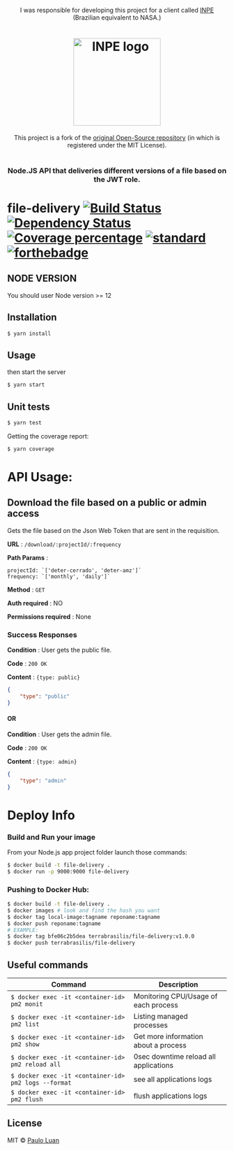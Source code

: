 <p align="center">
    I was responsible for developing this project for a client called <a href="http://www.inpe.br/" target="_blank" rel="noopener noreferrer">INPE</a> (Brazilian equivalent to NASA.)
</p>

<h1 align="center">
    <img alt="INPE logo" src="https://pbs.twimg.com/media/DZeNSlvW0AcYPNH.png" width="200px" />
</h1>

<p align="center">
    This project is a fork of the <a href="https://github.com/terrabrasilis/file-delivery/" target="_blank" rel="noopener noreferrer">original Open-Source repository</a> (in which is registered under the MIT License).
    </br>
    </br>
</p>

<h3 align="center">
    Node.JS API that deliveries different versions of a file based on the JWT role.
</h3>

# file-delivery [![Build Status][travis-image]][travis-url] [![Dependency Status][daviddm-image]][daviddm-url] [![Coverage percentage][coveralls-image]][coveralls-url] [![standard][standard-image]][standard-url] [![forthebadge][60time-image]][60time-url]

## NODE VERSION

You should user Node version >= 12 

## Installation

```sh
$ yarn install
```

## Usage

then start the server

```sh
$ yarn start
```

## Unit tests

```sh
$ yarn test
```

Getting the coverage report:
```sh
$ yarn coverage
```

# API Usage:

## Download the file based on a public or admin access

Gets the file based on the Json Web Token that are sent in the requisition.

**URL** : `/download/:projectId/:frequency`

**Path Params** : 

	projectId: `['deter-cerrado', 'deter-amz']`	
	frequency: `['monthly', 'daily']`

**Method** : `GET`

**Auth required** : NO

**Permissions required** : None


### Success Responses

**Condition** : User gets the public file.

**Code** : `200 OK`

**Content** : `{type: public}`

```json
{
    "type": "public"
}

```

#### OR

**Condition** : User gets the admin file.

**Code** : `200 OK`

**Content** : `{type: admin}`

```json
{
    "type": "admin"
}

```

# Deploy Info

### Build and Run your image
From your Node.js app project folder launch those commands:

```bash
$ docker build -t file-delivery .
$ docker run -p 9000:9000 file-delivery
```
### Pushing to Docker Hub:

```bash
$ docker build -t file-delivery .
$ docker images # look and find the hash you want
$ docker tag local-image:tagname reponame:tagname
$ docker push reponame:tagname
# EXAMPLE:
$ docker tag bfe06c2b5dea terrabrasilis/file-delivery:v1.0.0
$ docker push terrabrasilis/file-delivery
```

## Useful commands

Command | Description
--------|------------
```$ docker exec -it <container-id> pm2 monit``` | Monitoring CPU/Usage of each process
```$ docker exec -it <container-id> pm2 list``` | Listing managed processes
```$ docker exec -it <container-id> pm2 show``` | Get more information about a process
```$ docker exec -it <container-id> pm2 reload all``` | 0sec downtime reload all applications
```$ docker exec -it <container-id> pm2 logs --format``` | see all applications logs
```$ docker exec -it <container-id> pm2 flush``` | flush applications logs

## License

MIT © [Paulo Luan](http://terrabrasilis.dpi.inpe.br)

[travis-image]: https://img.shields.io/travis/Terrabrasilis/file-delivery/master.svg?style=for-the-badge
[travis-url]: https://travis-ci.com/terrabrasilis/file-delivery
[daviddm-image]: https://img.shields.io/david/Terrabrasilis/file-delivery.svg?style=for-the-badge
[daviddm-url]: https://david-dm.org/terrabrasilis/file-delivery
[coveralls-image]: http://img.shields.io/coveralls/Terrabrasilis/file-delivery/master.svg?style=for-the-badge
[coveralls-url]: https://coveralls.io/github/Terrabrasilis/file-delivery?branch=master
[standard-image]: https://img.shields.io/badge/code%20style-standard-brightgreen.svg?style=for-the-badge
[standard-url]: http://npm.im/standard
[60time-image]: https://forthebadge.com/images/badges/60-percent-of-the-time-works-every-time.svg
[60time-url]: https://forthebadge.com